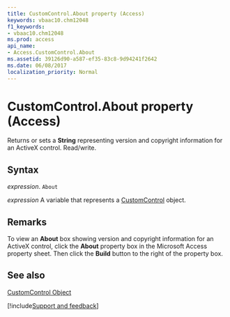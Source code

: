 ```yaml
---
title: CustomControl.About property (Access)
keywords: vbaac10.chm12048
f1_keywords:
- vbaac10.chm12048
ms.prod: access
api_name:
- Access.CustomControl.About
ms.assetid: 39126d90-a587-ef35-83c8-9d94241f2642
ms.date: 06/08/2017
localization_priority: Normal
---
```



# CustomControl.About property (Access)

Returns or sets a  **String** representing version and copyright information for an ActiveX control. Read/write.


## Syntax

_expression_. `About`

_expression_ A variable that represents a [CustomControl](Access.CustomControl.md) object.


## Remarks

To view an  **About** box showing version and copyright information for an ActiveX control, click the **About** property box in the Microsoft Access property sheet. Then click the **Build** button to the right of the property box.


## See also


[CustomControl Object](Access.CustomControl.md)

[!include[Support and feedback](~/includes/feedback-boilerplate.md)]